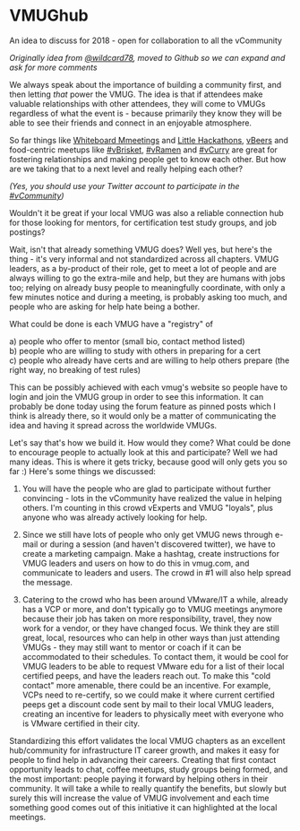 # VMUGhub
An idea to discuss for 2018 - open for collaboration to all the vCommunity

_Originally idea from  <a href="https://twitter.com/wildcard78" target="_blank"> @wildcard78</a>, moved to Github so we can expand and ask for more comments_

We always speak about the importance of building a community first, and then letting *that* power the VMUG. The idea is that if attendees make valuable relationships with other attendees, they will come to VMUGs regardless of what the event is - because primarily they know they will be able to see their friends and connect in an enjoyable atmosphere.

So far things like <a href="https://twitter.com/search?f=tweets&vertical=default&q=%23VMUGWB" target="_blank"> Whiteboard Mmeetings</a>  and <a href="https://vbrownbag.com/2017/09/in-support-of-vmworldhackathon-vmwarecode-and-carlcapozza-pghlittlehack/" target="_blank"> Little Hackathons</a>, <a href="https://twitter.com/search?f=tweets&q=%23vBeers" target="_blank"> vBeers</a> and food-centric meetups like <a href="http://www.vbrisket.com/" target="_blank"> #vBrisket</a>, <a href="https://twitter.com/search?f=tweets&q=%23vRamen" target="_blank"> #vRamen</a> and <a href="https://twitter.com/search?f=tweets&q=%23vCurry" target="_blank"> #vCurry</a> are great for fostering relationships and making people get to know each other. But how are we taking that to a next level and really helping each other?

_(Yes, you should use your Twitter account to participate in the <a href="https://twitter.com/search?f=tweets&q=%23vCommunity" target="_blank"> #vCommunity</a>)_

Wouldn't it be great if your local VMUG was also a reliable connection hub for those looking for mentors, for certification test study groups, and job postings?

Wait, isn't that already something VMUG does? Well yes, but here's the thing - it's very informal and not standardized across all chapters. VMUG leaders, as a by-product of their role, get to meet a lot of people and are always willing to go the extra-mile and help, but they are humans with jobs too; relying on already busy people to meaningfully coordinate, with only a few minutes notice and during a meeting, is probably asking too much, and people who are asking for help hate being a bother.

What could be done is each VMUG have a "registry" of 

a) people who offer to mentor (small bio, contact method listed)  
b) people who are willing to study with others in preparing for a cert  
c) people who already have certs and are willing to help others prepare (the right way, no breaking of test rules)

This can be possibly achieved with each vmug's website so people have to login and join the VMUG group in order to see this information. It can probably be done today using the forum feature as pinned posts which I think is already there, so it would only be a matter of communicating the idea and having it spread across the worldwide VMUGs.

Let's say that's how we build it. How would they come? What could be done to encourage people to actually look at this and participate? Well we had many ideas. This is where it gets tricky, because good will only gets you so far :) Here's some things we discussed:

1) You will have the people who are glad to participate without further convincing - lots in the vCommunity have realized the value in helping others. I'm counting in this crowd vExperts and VMUG "loyals", plus anyone who was already actively looking for help.

2) Since we still have lots of people who only get VMUG news through e-mail or during a session (and haven't discovered twitter), we have to create a marketing campaign. Make a hashtag, create instructions for VMUG leaders and users on how to do this in vmug.com, and communicate to leaders and users. The crowd in #1 will also help spread the message.

3) Catering to the crowd who has been around VMware/IT a while, already has a VCP or more, and don't typically go to VMUG meetings anymore because their job has taken on more responsibility, travel, they now work for a vendor, or they have changed focus. We think they are still great, local, resources who can help in other ways than just attending VMUGs - they may still want to mentor or coach if it can be accommodated to their schedules. To contact them, it would be cool for VMUG leaders to be able to request VMware edu for a list of their local certified peeps, and have the leaders reach out. To make this "cold contact" more amenable, there could be an incentive. For example, VCPs need to re-certify, so we could make it where current certified peeps get a discount code sent by mail to their local VMUG leaders, creating an incentive for leaders to physically meet with everyone who is VMware certified in their city.

Standardizing this effort validates the local VMUG chapters as an excellent hub/community for infrastructure IT career growth, and makes it easy for people to find help in advancing their careers. Creating that first contact opportunity leads to chat, coffee meetups, study groups being formed, and the most important: people paying it forward by helping others in their community. It will take a while to really quantify the benefits, but slowly but surely this will increase the value of VMUG involvement and each time something good comes out of this initiative it can highlighted at the local meetings.
